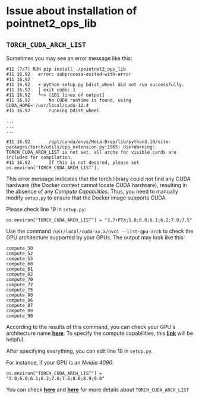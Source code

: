 # Issue about installation of pointnet2_ops_lib
## `TORCH_CUDA_ARCH_LIST`
Sometimes you may see an error message like this:
```
#11 [7/7] RUN pip install ./pointnet2_ops_lib        
#11 16.92   error: subprocess-exited-with-error      
#11 16.92                                            
#11 16.92   × python setup.py bdist_wheel did not run successfully.
#11 16.92   │ exit code: 1
#11 16.92   ╰─> [101 lines of output]
#11 16.92       No CUDA runtime is found, using CUDA_HOME='/usr/local/cuda-12.4'
#11 16.92       running bdist_wheel

...
...
...

#11 16.92       /opt/conda/envs/HoLa-Brep/lib/python3.10/site-packages/torch/utils/cpp_extension.py:1965: UserWarning: TORCH_CUDA_ARCH_LIST is not set, all archs for visible cards are included for compilation.
#11 16.92       If this is not desired, please set os.environ['TORCH_CUDA_ARCH_LIST'].
```

This error message indicates that the torch library could not find any CUDA hardware (the Docker context cannot locate CUDA hardware), resulting in the absence of any *Compute Capabilities*. Thus, you need to manually modify `setup.py` to ensure that the Docker image supports CUDA.

Please check line 19 in `setup.py`:
```
os.environ["TORCH_CUDA_ARCH_LIST"] = "3.7+PTX;5.0;6.0;6.1;6.2;7.0;7.5"
```

Use the command `/usr/local/cuda-xx.x/nvcc --list-gpu-arch` to check the GPU architecture supported by your GPUs. The output may look like this:
```
compute_50
compute_52
compute_53
compute_60
compute_61
compute_62
compute_70
compute_72
compute_75
compute_80
compute_86
compute_87
compute_89
compute_90
```

According to the results of this command, you can check your GPU's architecture name **[here](https://docs.nvidia.com/cuda/cuda-compiler-driver-nvcc/index.html#gpu-feature-list)**. To specify the compute capabilities, this **[link](https://developer.nvidia.com/cuda-gpus)** will be helpful.

After specifying everything, you can edit line 19 in `setup.py`.

For instance, if your GPU is an *Nvidia 4090*.

```
os.environ["TORCH_CUDA_ARCH_LIST"] = "5.0;6.0;6.1;6.2;7.0;7.5;8.6;8.9;9.0"
```

You can check **[here](https://pytorch.org/docs/stable/cpp_extension.html)** and **[here](https://github.com/pytorch/extension-cpp/issues/71)** for more details about `TORCH_CUDA_ARCH_LIST` 
